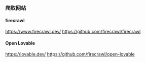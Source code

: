 

### 爬取网站


#### firecrawl
https://www.firecrawl.dev/
https://github.com/firecrawl/firecrawl

#### Open Lovable
https://lovable.dev/
https://github.com/firecrawl/open-lovable